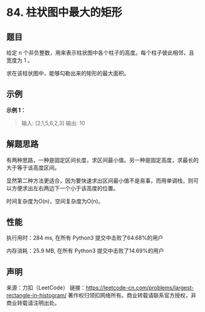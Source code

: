 # 84. 柱状图中最大的矩形

## 题目

给定 n 个非负整数，用来表示柱状图中各个柱子的高度。每个柱子彼此相邻，且宽度为 1 。

求在该柱状图中，能够勾勒出来的矩形的最大面积。

## 示例

**示例 1：**

> 输入: [2,1,5,6,2,3]
> 输出: 10

## 解题思路

有两种思路，一种是固定区间长度，求区间最小值。另一种是固定高度，求最长的大于等于该高度区间。

显然第二种方法更适合，因为要快速求出区间最小值不是易事，而用单调栈，则可以方便求出左右两边下一个小于该高度的位置。

时间复杂度为O(n)，空间复杂度为O(n)。

## 性能

执行用时：284 ms, 在所有 Python3 提交中击败了64.68%的用户

内存消耗：25.9 MB, 在所有 Python3 提交中击败了14.69%的用户

## 声明

来源：力扣（LeetCode）
链接：https://leetcode-cn.com/problems/largest-rectangle-in-histogram/
著作权归领扣网络所有。商业转载请联系官方授权，非商业转载请注明出处。